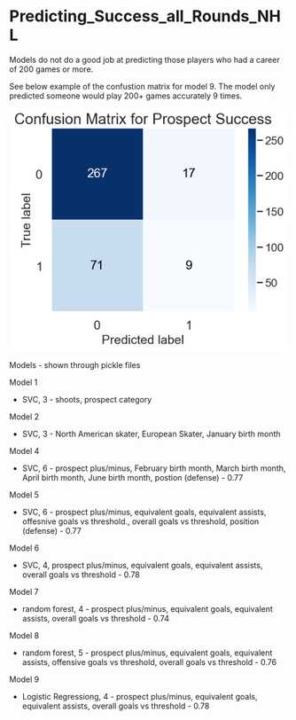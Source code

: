 # Predicting_Success_all_Rounds_NHL

Models do not do a good job at predicting those players who had a career of 200 games or more. 

See below example of the confustion matrix for model 9. The model only predicted someone would play 200+ games accurately 9 times. 



![Alt text](Confusion%20Matrix%20-%20model%209.png)


Models - shown through pickle files 

Model 1
- SVC, 3 - shoots, prospect category

Model 2 
- SVC, 3 -  North American skater, European Skater, January birth month

Model 4 
- SVC, 6 - prospect plus/minus, February birth month, March birth month, April birth month, June birth month, postion (defense) - 0.77

Model 5
- SVC, 6 - prospect plus/minus, equivalent goals, equivalent assists, offesnive goals vs threshold., overall goals vs threshold, position (defense) - 0.77

Model 6 
- SVC, 4, prospect plus/minus, equivalent goals, equivalent assists, overall goals vs threshold - 0.78

Model 7 
- random forest, 4 - prospect plus/minus, equivalent goals, equivalent assists, overall goals vs threshold - 0.74 

Model 8 
- random forest, 5 - prospect plus/minus, equivalent goals, equivalent assists, offensive goals vs threshold, overall goals vs threshold - 0.76

Model 9 
- Logistic Regressiong, 4 - prospect plus/minus, equivalent goals, equivalent assists, overall goals vs threshold - 0.78